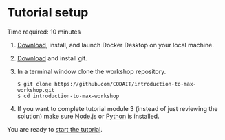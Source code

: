 # Tutorial setup

Time required: 10 minutes

1. [Download](https://www.docker.com/products/docker-desktop), install, and launch Docker Desktop on your local machine.
2. [Download](https://git-scm.com/downloads) and install git.
3. In a terminal window clone the workshop repository.

   ```
   $ git clone https://github.com/CODAIT/introduction-to-max-workshop.git
   $ cd introduction-to-max-workshop
   ```
  
4. If you want to complete tutorial module 3 (instead of just reviewing the solution) make sure [Node.js](https://nodejs.org/en/) or [Python](https://www.python.org/) is installed.

You are ready to [start the tutorial](/modules/module1).
